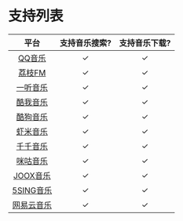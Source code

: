 # 支持列表

|  平台                                     |   支持音乐搜索?    |  支持音乐下载?       |
|  :----:                                   |   :----:           |  :----:              |
|  [QQ音乐](https://y.qq.com/)              |   ✓                |  ✓                   |
|  [荔枝FM](http://m.lizhi.fm)              |   ✓                |  ✓                   |
|  [一听音乐](https://h5.1ting.com/)        |   ✓                |  ✓                   |
|  [酷我音乐](http://yinyue.kuwo.cn/)       |   ✓                |  ✓                   |
|  [酷狗音乐](http://www.kugou.com/)        |   ✓                |  ✓                   |
|  [虾米音乐](https://www.xiami.com/)       |   ✓                |  ✓                   |
|  [千千音乐](http://music.taihe.com/)      |   ✓                |  ✓                   |
|  [咪咕音乐](http://www.migu.cn/)          |   ✓                |  ✓                   |
|  [JOOX音乐](https://www.joox.com/limits)  |   ✓                |  ✓                   |
|  [5SING音乐](http://5sing.kugou.com/)     |   ✓                |  ✓                   |
|  [网易云音乐](https://music.163.com/)     |   ✓                |  ✓                   |